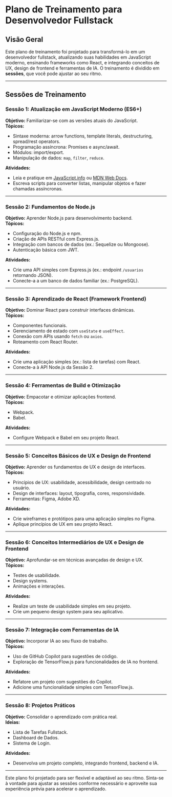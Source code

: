# Plano de Treinamento para Desenvolvedor Fullstack

## Visão Geral
Este plano de treinamento foi projetado para transformá-lo em um desenvolvedor fullstack, atualizando suas habilidades em JavaScript moderno, ensinando frameworks como React, e integrando conceitos de UX, design de frontend e ferramentas de IA. O treinamento é dividido em **sessões**, que você pode ajustar ao seu ritmo.

---

## Sessões de Treinamento

### Sessão 1: Atualização em JavaScript Moderno (ES6+)
**Objetivo:** Familiarizar-se com as versões atuais do JavaScript.  
**Tópicos:**
- Sintaxe moderna: arrow functions, template literals, destructuring, spread/rest operators.
- Programação assíncrona: Promises e async/await.
- Módulos: import/export.
- Manipulação de dados: `map`, `filter`, `reduce`.

**Atividades:**
- Leia e pratique em [JavaScript.info](https://javascript.info/) ou [MDN Web Docs](https://developer.mozilla.org/en-US/docs/Web/JavaScript).
- Escreva scripts para converter listas, manipular objetos e fazer chamadas assíncronas.

---

### Sessão 2: Fundamentos de Node.js
**Objetivo:** Aprender Node.js para desenvolvimento backend.  
**Tópicos:**
- Configuração do Node.js e npm.
- Criação de APIs RESTful com Express.js.
- Integração com bancos de dados (ex.: Sequelize ou Mongoose).
- Autenticação básica com JWT.

**Atividades:**
- Crie uma API simples com Express.js (ex.: endpoint `/usuarios` retornando JSON).
- Conecte-a a um banco de dados familiar (ex.: PostgreSQL).

---

### Sessão 3: Aprendizado de React (Framework Frontend)
**Objetivo:** Dominar React para construir interfaces dinâmicas.  
**Tópicos:**
- Componentes funcionais.
- Gerenciamento de estado com `useState` e `useEffect`.
- Conexão com APIs usando `fetch` ou `axios`.
- Roteamento com React Router.

**Atividades:**
- Crie uma aplicação simples (ex.: lista de tarefas) com React.
- Conecte-a à API Node.js da Sessão 2.

---

### Sessão 4: Ferramentas de Build e Otimização
**Objetivo:** Empacotar e otimizar aplicações frontend.  
**Tópicos:**
- Webpack.
- Babel.

**Atividades:**
- Configure Webpack e Babel em seu projeto React.

---

### Sessão 5: Conceitos Básicos de UX e Design de Frontend
**Objetivo:** Aprender os fundamentos de UX e design de interfaces.  
**Tópicos:**
- Princípios de UX: usabilidade, acessibilidade, design centrado no usuário.
- Design de interfaces: layout, tipografia, cores, responsividade.
- Ferramentas: Figma, Adobe XD.

**Atividades:**
- Crie wireframes e protótipos para uma aplicação simples no Figma.
- Aplique princípios de UX em seu projeto React.

---

### Sessão 6: Conceitos Intermediários de UX e Design de Frontend
**Objetivo:** Aprofundar-se em técnicas avançadas de design e UX.  
**Tópicos:**
- Testes de usabilidade.
- Design systems.
- Animações e interações.

**Atividades:**
- Realize um teste de usabilidade simples em seu projeto.
- Crie um pequeno design system para seu aplicativo.

---

### Sessão 7: Integração com Ferramentas de IA
**Objetivo:** Incorporar IA ao seu fluxo de trabalho.  
**Tópicos:**
- Uso de GitHub Copilot para sugestões de código.
- Exploração de TensorFlow.js para funcionalidades de IA no frontend.

**Atividades:**
- Refatore um projeto com sugestões do Copilot.
- Adicione uma funcionalidade simples com TensorFlow.js.

---

### Sessão 8: Projetos Práticos
**Objetivo:** Consolidar o aprendizado com prática real.  
**Ideias:**
- Lista de Tarefas Fullstack.
- Dashboard de Dados.
- Sistema de Login.

**Atividades:**
- Desenvolva um projeto completo, integrando frontend, backend e IA.

---

Este plano foi projetado para ser flexível e adaptável ao seu ritmo. Sinta-se à vontade para ajustar as sessões conforme necessário e aproveite sua experiência prévia para acelerar o aprendizado.
